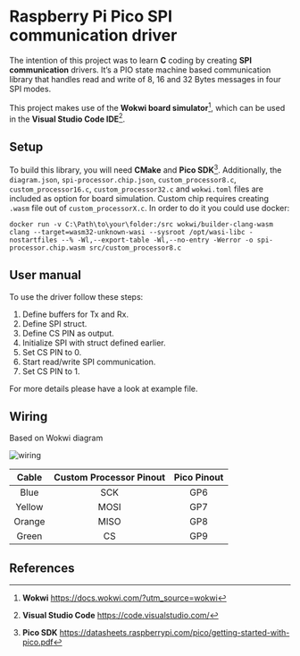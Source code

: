 # Raspberry Pi Pico SPI communication driver
The intention of this project was to learn **C** coding by creating **SPI communication** drivers. It’s a PIO state machine based communication library that handles read and write of 8, 16 and 32 Bytes messages in four SPI modes.

This project makes use of the **Wokwi board simulator**[^1], which can be used in the **Visual Studio Code IDE**[^2].

## Setup

To build this library, you will need **CMake** and **Pico SDK**[^3]. Additionally, the `diagram.json`, `spi-processor.chip.json`, `custom_processor8.c`, `custom_processor16.c`, `custom_processor32.c` and `wokwi.toml` files are included as option for board simulation. Custom chip requires creating `.wasm` file out of `custom_processorX.c`. In order to do it you could use docker:

`docker run -v C:\Path\to\your\folder:/src wokwi/builder-clang-wasm clang --target=wasm32-unknown-wasi --sysroot /opt/wasi-libc -nostartfiles --% -Wl,--export-table -Wl,--no-entry -Werror -o spi-processor.chip.wasm src/custom_processor8.c`

## User manual

To use the driver follow these steps:
1. Define buffers for Tx and Rx.
2. Define SPI struct.
3. Define CS PIN as output.
4. Initialize SPI with struct defined earlier.
5. Set CS PIN to 0.
6. Start read/write SPI communication.
7. Set CS PIN to 1.

For more details please have a look at example file.

## Wiring

Based on Wokwi diagram

![wiring](https://i.imgur.com/al2FLt1.png)

| Cable | Custom Processor Pinout | Pico Pinout |
| :---: | :---: | :---: |
| Blue | SCK | GP6 |
| Yellow | MOSI | GP7 |
| Orange | MISO | GP8 |
| Green | CS | GP9 |

## References
[^1]: **Wokwi** https://docs.wokwi.com/?utm_source=wokwi
[^2]: **Visual Studio Code** https://code.visualstudio.com/
[^3]: **Pico SDK** https://datasheets.raspberrypi.com/pico/getting-started-with-pico.pdf
